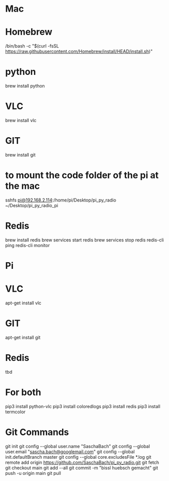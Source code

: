 # Mac
# Homebrew 
/bin/bash -c "$(curl -fsSL https://raw.githubusercontent.com/Homebrew/install/HEAD/install.sh)"
# python 
brew install python
# VLC
brew install vlc
# GIT
brew install git
# to mount the code folder of the pi at the mac
sshfs pi@192.168.2.114:/home/pi/Desktop/pi_py_radio ~/Desktop/pi_py_radio_pi
# Redis
brew install redis
brew services start redis
brew services stop redis
redis-cli ping
redis-cli monitor

# Pi
# VLC
apt-get install vlc
# GIT
apt-get install git
# Redis
tbd

# For both
pip3 install python-vlc
pip3 install coloredlogs
pip3 install redis
pip3 install termcolor

# Git Commands
git init
git config --global user.name "SaschaBach"
git config --global user.email "sascha.bach@googlemail.com"
git config --global init.defaultBranch master
git config --global core.excludesFile *.log
git remote add origin https://github.com/SaschaBach/pi_py_radio.git
git fetch
git checkout main
git add --all
git commit -m "bissl huebsch gemacht"
git push -u origin main
git pull